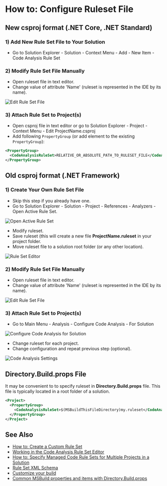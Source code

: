 ﻿# How to: Configure Ruleset File

## New csproj format (.NET Core, .NET Standard)

### 1) Add New Rule Set File to Your Solution

* Go to Solution Explorer - Solution - Context Menu - Add - New Item - Code Analysis Rule Set

### 2) Modify Rule Set File Manually

* Open ruleset file in text editor.
* Change value of attribute 'Name' (ruleset is represented in the IDE by its name).

![Edit Rule Set File](/images/EditNewRuleSetFile.png)

### 3) Attach Rule Set to Project(s)

* Open csproj file in text editor or go to Solution Explorer - Project - Context Menu - Edit ProjectName.csproj
* Add following `PropertyGroup` (or add element to the existing `PropertyGroup`):

```xml
<PropertyGroup>
  <CodeAnalysisRuleSet>RELATIVE_OR_ABSOLUTE_PATH_TO_RULESET_FILE</CodeAnalysisRuleSet>
</PropertyGroup>
```

## Old csproj format (.NET Framework)

### 1) Create Your Own Rule Set File

* Skip this step if you already have one.
* Go to Solution Explorer - Solution - Project - References - Analyzers - Open Active Rule Set.

![Open Active Rule Set](/images/OpenActiveRuleSet.png)

* Modify ruleset.
* Save ruleset (this will create a new file **ProjectName.ruleset** in your project folder.
* Move ruleset file to a solution root folder (or any other location).

![Rule Set Editor](/images/RuleSetEditor.png)

### 2) Modify Rule Set File Manually

* Open ruleset file in text editor.
* Change value of attribute 'Name' (ruleset is represented in the IDE by its name).

![Edit Rule Set File](/images/EditRuleSetFile.png)

### 3) Attach Rule Set to Project(s)

* Go to Main Menu - Analysis - Configure Code Analysis - For Solution

![Configure Code Analysis for Solution](/images/ConfigureCodeAnalysisForSolution.png)

* Change ruleset for each project.
* Change configuration and repeat previous step (optional).

![Code Analysis Settings](/images/CodeAnalysisSettings.png)

## Directory.Build.props File

It may be convenient to to specify ruleset in **Directory.Build.props** file.
This file is typically located in a root folder of a solution.

```xml
<Project>
  <PropertyGroup>
    <CodeAnalysisRuleSet>$(MSBuildThisFileDirectory)my.ruleset</CodeAnalysisRuleSet>
  </PropertyGroup>
</Project>
```

## See Also

* [How to: Create a Custom Rule Set](https://msdn.microsoft.com/en-us/library/dd264974.aspx)
* [Working in the Code Analysis Rule Set Editor](https://msdn.microsoft.com/en-us/library/dd380626.aspx)
* [How to: Specify Managed Code Rule Sets for Multiple Projects in a Solution](https://msdn.microsoft.com/en-us/library/dd465181.aspx)
* [Rule Set XML Schema](https://github.com/dotnet/roslyn/blob/main/src/Compilers/Core/Portable/RuleSet/RuleSetSchema.xsd)
* [Customize your build](https://docs.microsoft.com/en-us/visualstudio/msbuild/customize-your-build)
* [Common MSBuild properties and items with Directory.Build.props](https://thomaslevesque.com/2017/09/18/common-msbuild-properties-and-items-with-directory-build-props/)
